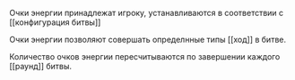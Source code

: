 Очки энергии принадлежат игроку, устанавливаются в соответствии с [[конфигурация битвы]]

Очки энергии позволяют совершать определнные типы [[ход]] в битве.

Количество очков энергии пересчитываются по завершении каждого [[раунд]] битвы.